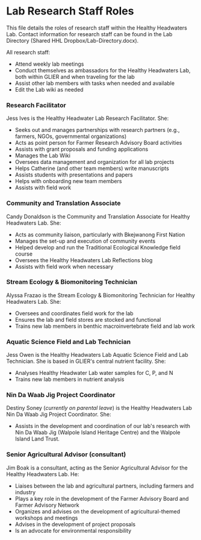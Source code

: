 # Lab Research Staff Roles
This file details the roles of research staff within the Healthy Headwaters Lab. Contact information for research staff can be found in the Lab Directory (Shared HHL Dropbox/Lab-Directory.docx).

All research staff:
* Attend weekly lab meetings
* Conduct themselves as ambassadors for the Healthy Headwaters Lab, both within GLIER and when traveling for the lab
* Assist other lab members with tasks when needed and available
* Edit the Lab wiki as needed

### Research Facilitator
Jess Ives is the Healthy Headwater Lab Research Facilitator. She:
* Seeks out and manages partnerships with research partners (e.g., farmers, NGOs, governmental organizations)
* Acts as point person for Farmer Research Advisory Board activities
* Assists with grant proposals and funding applications
* Manages the Lab Wiki
* Oversees data management and organization for all lab projects
* Helps Catherine (and other team members) write manuscripts
* Assists students with presentations and papers
* Helps with onboarding new team members
* Assists with field work

### Community and Translation Associate
Candy Donaldson is the Community and Translation Associate for Healthy Headwaters Lab. She:
* Acts as community liaison, particularly with Bkejwanong First Nation
* Manages the set-up and execution of community events
* Helped develop and run the Traditional Ecological Knowledge field course
* Oversees the Healthy Headwaters Lab Reflections blog
* Assists with field work when necessary

### Stream Ecology & Biomonitoring Technician
Alyssa Frazao is the Stream Ecology & Biomonitoring Technician for Healthy Headwaters Lab. She:
* Oversees and coordinates field work for the lab
* Ensures the lab and field stores are stocked and functional
* Trains new lab members in benthic macroinvertebrate field and lab work

### Aquatic Science Field and Lab Technician  
Jess Owen is the Healthy Headwaters Lab Aquatic Science Field and Lab Technician. She is based in GLIER's central nutrient facility. She:
* Analyses Healthy Headwater Lab water samples for C, P, and N
* Trains new lab members in nutrient analysis

### Nin Da Waab Jig Project Coordinator 
Destiny Soney (*currently on parental leave*) is the Healthy Headwaters Lab Nin Da Waab Jig Project Coordinator. She:
* Assists in the development and coordination of our lab's research with Nin Da Waab Jig (Walpole Island Heritage Centre) and the Walpole Island Land Trust. 

### Senior Agricultural Advisor (consultant)  
Jim Boak is a consultant, acting as the Senior Agricultural Advisor for the Healthy Headwaters Lab. He:
* Liaises between the lab and agricultural partners, including farmers and industry
* Plays a key role in the development of the Farmer Advisory Board and Farmer Advisory Network
* Organizes and advises on the development of agricultural-themed workshops and meetings
* Advises in the development of project proposals
* Is an advocate for environmental responsibility
